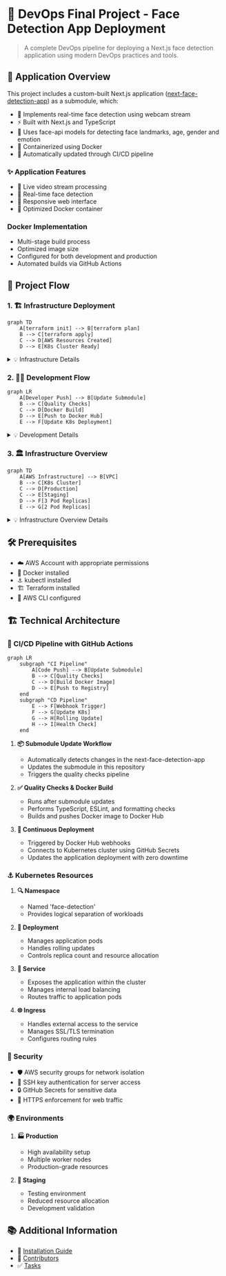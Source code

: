 # 🎯 DevOps Final Project - Face Detection App Deployment

> A complete DevOps pipeline for deploying a Next.js face detection application using modern DevOps practices and tools.

## 🚀 Application Overview

This project includes a custom-built Next.js application ([next-face-detection-app](https://github.com/DanorSODA/next-face-detection-app)) as a submodule, which:

- 📸 Implements real-time face detection using webcam stream
- ⚡ Built with Next.js and TypeScript
- 🧠 Uses face-api models for detecting face landmarks, age, gender and emotion
- 🐳 Containerized using Docker
- 🔄 Automatically updated through CI/CD pipeline

### ✨ Application Features

- 🎥 Live video stream processing
- 👤 Real-time face detection
- 📱 Responsive web interface
- 🚀 Optimized Docker container

### Docker Implementation

- Multi-stage build process
- Optimized image size
- Configured for both development and production
- Automated builds via GitHub Actions

## 🔄 Project Flow

### 1. 🏗️ Infrastructure Deployment

```mermaid
graph TD
    A[terraform init] --> B[terraform plan]
    B --> C[terraform apply]
    C --> D[AWS Resources Created]
    D --> E[K8s Cluster Ready]
```

<details>
<summary>💡 Infrastructure Details</summary>
The infrastructure is provisioned using Terraform, which creates all necessary AWS resources including VPC, subnets, EC2 instances for Kubernetes nodes, and security groups. Once complete, a fully functional Kubernetes cluster is ready for deployments.
</details>

### 2. 👨‍💻 Development Flow

```mermaid
graph LR
    A[Developer Push] --> B[Update Submodule]
    B --> C[Quality Checks]
    C --> D[Docker Build]
    D --> E[Push to Docker Hub]
    E --> F[Update K8s Deployment]
```

<details>
<summary>💡 Development Details</summary>
When developers push changes, it triggers an automated pipeline that runs quality checks, builds a new Docker image, and updates the Kubernetes deployment with zero downtime.
</details>

### 3. 🏛️ Infrastructure Overview

```mermaid
graph TD
    A[AWS Infrastructure] --> B[VPC]
    B --> C[K8s Cluster]
    C --> D[Production]
    C --> E[Staging]
    D --> F[3 Pod Replicas]
    E --> G[2 Pod Replicas]
```

<details>
<summary>💡 Infrastructure Overview Details</summary>
The project runs on AWS with separate environments for production and staging, each with its own Kubernetes cluster. Production runs with higher availability using 3 pod replicas, while staging uses 2 replicas for cost efficiency.
</details>

## 🛠️ Prerequisites

- ☁️ AWS Account with appropriate permissions
- 🐳 Docker installed
- ⚓ kubectl installed
- 🏗️ Terraform installed
- 🔧 AWS CLI configured

## 🏗️ Technical Architecture

### 🔄 CI/CD Pipeline with GitHub Actions

```mermaid
graph LR
    subgraph "CI Pipeline"
        A[Code Push] --> B[Update Submodule]
        B --> C[Quality Checks]
        C --> D[Build Docker Image]
        D --> E[Push to Registry]
    end
    subgraph "CD Pipeline"
        E --> F[Webhook Trigger]
        F --> G[Update K8s]
        G --> H[Rolling Update]
        H --> I[Health Check]
    end
```

1. **📦 Submodule Update Workflow**

   - Automatically detects changes in the next-face-detection-app
   - Updates the submodule in this repository
   - Triggers the quality checks pipeline

2. **✅ Quality Checks & Docker Build**

   - Runs after submodule updates
   - Performs TypeScript, ESLint, and formatting checks
   - Builds and pushes Docker image to Docker Hub

3. **🚀 Continuous Deployment**
   - Triggered by Docker Hub webhooks
   - Connects to Kubernetes cluster using GitHub Secrets
   - Updates the application deployment with zero downtime

### ⚓ Kubernetes Resources

1. **🔍 Namespace**

   - Named 'face-detection'
   - Provides logical separation of workloads

2. **🚀 Deployment**

   - Manages application pods
   - Handles rolling updates
   - Controls replica count and resource allocation

3. **🔌 Service**

   - Exposes the application within the cluster
   - Manages internal load balancing
   - Routes traffic to application pods

4. **🌐 Ingress**
   - Handles external access to the service
   - Manages SSL/TLS termination
   - Configures routing rules

### 🔐 Security

- 🛡️ AWS security groups for network isolation
- 🔑 SSH key authentication for server access
- 🔒 GitHub Secrets for sensitive data
- 🔐 HTTPS enforcement for web traffic

### 🌍 Environments

1. **🏭 Production**

   - High availability setup
   - Multiple worker nodes
   - Production-grade resources

2. **🧪 Staging**
   - Testing environment
   - Reduced resource allocation
   - Development validation

## 📚 Additional Information

- 📖 [Installation Guide](install.md)
- 👥 [Contributors](CONTRIBUTORS.md)
- ✅ [Tasks](TASKS.md)
